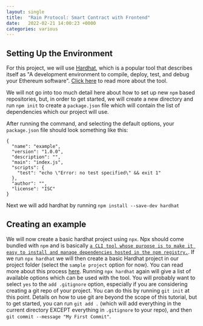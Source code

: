 ```yaml
---
layout: single
title:  "Rain Protocol: Smart Contract with Frontend"
date:   2022-02-21 14:00:23 +0000
categories: various
---
```


## Setting Up the Environment

For this project, we will use [Hardhat][hardhat], which is a popular tool that describes itself as "A development environment to compile, deploy, test, and debug your Ethereum software". [Click here][hardhat] to read more about the tool.

We will not go into too much detail here about how to set up new `npm` based repositories, but, in order to get started, we will create a new directory and run `npm init` to create a `package.json` file which will contain the list of dependencies which our project will use.

After running the command, and selecting the default options, your `package.json` file should look something like this:

```
{
  "name": "example",
  "version": "1.0.0",
  "description": "",
  "main": "index.js",
  "scripts": {
    "test": "echo \"Error: no test specified\" && exit 1"
  },
  "author": "",
  "license": "ISC"
}
```

Next we will add hardhat by running `npm install --save-dev hardhat`

## Creating an example

We will now create a basic hardhat project using `npx`. Npx should come bundled with `npm` and is basically [`a CLI tool whose purpose is to make it easy to install and manage dependencies hosted in the npm registry.`][npx]. If we run `npx hardhat` we will then create a basic Hardhat project in our project folder (select the `sample project` option for now). You can read more about this process [here][hardhat]. Running `npx hardhat` again will give a list of available options which can be used with the tool. You will probably want to select `yes` to the `add .gitignore` option, especially if you are considering creating a git repo of your project. You can do this by running `git init` at this point. Details on how to use git are beyond the scope of this tutorial, but to get started, you can run `git add .` (which will add everything in the current directory EXCEPT everything in `.gitignore` to your repo), and then `git commit --message "My First Commit"`.



[discord]: https://discord.gg/dzYS3JSwDP
[hardhat]: https://hardhat.org/getting-started/
[npx]: https://www.freecodecamp.org/news/npm-vs-npx-whats-the-difference/